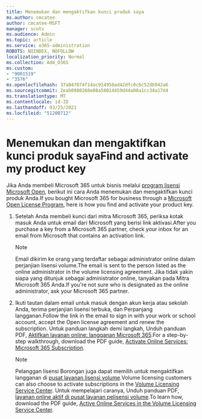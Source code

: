 ```yaml
---
title: Menemukan dan mengaktifkan kunci produk saya
ms.author: cmcatee
author: cmcatee-MSFT
manager: scotv
ms.audience: Admin
ms.topic: article
ms.service: o365-administration
ROBOTS: NOINDEX, NOFOLLOW
localization_priority: Normal
ms.collection: Adm_O365
ms.custom:
- "9001519"
- "3576"
ms.openlocfilehash: 37a847074f14ac914950ad42dfc0c6c52db942a6
ms.sourcegitcommit: 2eab0980268e08a58014459d44a08a1cc34a17d4
ms.translationtype: MT
ms.contentlocale: id-ID
ms.lasthandoff: 03/25/2021
ms.locfileid: "51200712"
---
```

# <a name="find-and-activate-my-product-key"></a><span data-ttu-id="522a1-102">Menemukan dan mengaktifkan kunci produk saya</span><span class="sxs-lookup"><span data-stu-id="522a1-102">Find and activate my product key</span></span>

<span data-ttu-id="522a1-103">Jika Anda membeli Microsoft 365 untuk bisnis melalui [program lisensi Microsoft Open](https://go.microsoft.com/fwlink/p/?LinkID=613298), berikut ini cara Anda menemukan dan mengaktifkan kunci produk Anda.</span><span class="sxs-lookup"><span data-stu-id="522a1-103">If you bought Microsoft 365 for business through a [Microsoft Open License Program](https://go.microsoft.com/fwlink/p/?LinkID=613298), here is how you find and activate your product key.</span></span>

1. <span data-ttu-id="522a1-104">Setelah Anda membeli kunci dari mitra Microsoft 365, periksa kotak masuk Anda untuk email dari Microsoft yang berisi link aktivasi.</span><span class="sxs-lookup"><span data-stu-id="522a1-104">After you purchase a key from a Microsoft 365 partner, check your inbox for an email from Microsoft that contains an activation link.</span></span>

    > [!NOTE]
    > <span data-ttu-id="522a1-105">Email dikirim ke orang yang terdaftar sebagai administrator online dalam perjanjian lisensi volume.</span><span class="sxs-lookup"><span data-stu-id="522a1-105">The email is sent to the person listed as the online administrator in the volume licensing agreement.</span></span> <span data-ttu-id="522a1-106">Jika tidak yakin siapa yang ditunjuk sebagai administrator online, tanyakan pada Mitra Microsoft 365 Anda.</span><span class="sxs-lookup"><span data-stu-id="522a1-106">If you're not sure who is designated as the online administrator, ask your Microsoft 365 partner.</span></span>
1. <span data-ttu-id="522a1-107">Ikuti tautan dalam email untuk masuk dengan akun kerja atau sekolah Anda, terima perjanjian lisensi terbuka, dan Perpanjang langganan.</span><span class="sxs-lookup"><span data-stu-id="522a1-107">Follow the link in the email to sign in with your work or school account, accept the Open license agreement and renew the subscription.</span></span> <span data-ttu-id="522a1-108">Untuk panduan langkah demi langkah, Unduh panduan PDF, [Aktifkan layanan online: langganan Microsoft 365](https://go.microsoft.com/fwlink/p/?LinkId=618100).</span><span class="sxs-lookup"><span data-stu-id="522a1-108">For a step-by-step walkthrough, download the PDF guide, [Activate Online Services: Microsoft 365 Subscription](https://go.microsoft.com/fwlink/p/?LinkId=618100).</span></span>

    > [!NOTE]
    > <span data-ttu-id="522a1-109">Pelanggan lisensi Borongan juga dapat memilih untuk mengaktifkan langganan di [pusat layanan lisensi volume](https://go.microsoft.com/fwlink/p/?LinkID=282016).</span><span class="sxs-lookup"><span data-stu-id="522a1-109">Volume licensing customers can also choose to activate subscriptions in the [Volume Licensing Service Center](https://go.microsoft.com/fwlink/p/?LinkID=282016).</span></span> <span data-ttu-id="522a1-110">Untuk mempelajari caranya, Unduh panduan PDF, [layanan online aktif di pusat layanan pelisensi volume](https://go.microsoft.com/fwlink/p/?LinkId=618096).</span><span class="sxs-lookup"><span data-stu-id="522a1-110">To learn how, download the PDF guide, [Active Online Services in the Volume Licensing Service Center](https://go.microsoft.com/fwlink/p/?LinkId=618096).</span></span>